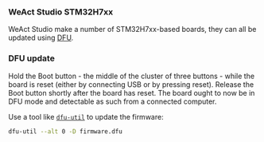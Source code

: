 ### WeAct Studio STM32H7xx

WeAct Studio make a number of STM32H7xx-based boards, they can all be updated
using
[DFU](https://en.wikipedia.org/wiki/USB?useskin=vector#Device_Firmware_Upgrade_mechanism).

### DFU update

Hold the Boot button - the middle of the cluster of three buttons - while the
board is reset (either by connecting USB or by pressing reset). Release the Boot
button shortly after the board has reset. The board ought to now be in DFU mode
and detectable as such from a connected computer.

Use a tool like [`dfu-util`](https://dfu-util.sourceforge.net/) to update the
firmware:

```bash
dfu-util --alt 0 -D firmware.dfu
```
